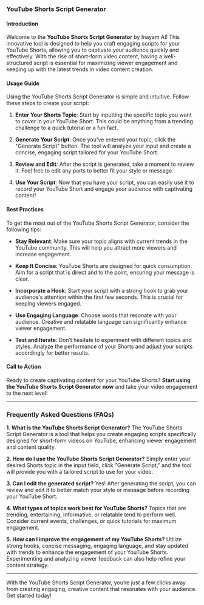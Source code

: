 ### YouTube Shorts Script Generator

#### Introduction
Welcome to the **YouTube Shorts Script Generator** by Inayam AI! This innovative tool is designed to help you craft engaging scripts for your YouTube Shorts, allowing you to captivate your audience quickly and effectively. With the rise of short-form video content, having a well-structured script is essential for maximizing viewer engagement and keeping up with the latest trends in video content creation.

#### Usage Guide
Using the YouTube Shorts Script Generator is simple and intuitive. Follow these steps to create your script:

1. **Enter Your Shorts Topic**: Start by inputting the specific topic you want to cover in your YouTube Short. This could be anything from a trending challenge to a quick tutorial or a fun fact.
   
2. **Generate Your Script**: Once you've entered your topic, click the "Generate Script" button. The tool will analyze your input and create a concise, engaging script tailored for your YouTube Short.

3. **Review and Edit**: After the script is generated, take a moment to review it. Feel free to edit any parts to better fit your style or message.

4. **Use Your Script**: Now that you have your script, you can easily use it to record your YouTube Short and engage your audience with captivating content!

#### Best Practices
To get the most out of the YouTube Shorts Script Generator, consider the following tips:

- **Stay Relevant**: Make sure your topic aligns with current trends in the YouTube community. This will help you attract more viewers and increase engagement.
  
- **Keep It Concise**: YouTube Shorts are designed for quick consumption. Aim for a script that is direct and to the point, ensuring your message is clear.

- **Incorporate a Hook**: Start your script with a strong hook to grab your audience's attention within the first few seconds. This is crucial for keeping viewers engaged.

- **Use Engaging Language**: Choose words that resonate with your audience. Creative and relatable language can significantly enhance viewer engagement.

- **Test and Iterate**: Don’t hesitate to experiment with different topics and styles. Analyze the performance of your Shorts and adjust your scripts accordingly for better results.

#### Call to Action
Ready to create captivating content for your YouTube Shorts? **Start using the YouTube Shorts Script Generator now** and take your video engagement to the next level!

---

### Frequently Asked Questions (FAQs)

**1. What is the YouTube Shorts Script Generator?**
The YouTube Shorts Script Generator is a tool that helps you create engaging scripts specifically designed for short-form videos on YouTube, enhancing viewer engagement and content quality.

**2. How do I use the YouTube Shorts Script Generator?**
Simply enter your desired Shorts topic in the input field, click "Generate Script," and the tool will provide you with a tailored script to use for your video.

**3. Can I edit the generated script?**
Yes! After generating the script, you can review and edit it to better match your style or message before recording your YouTube Short.

**4. What types of topics work best for YouTube Shorts?**
Topics that are trending, entertaining, informative, or relatable tend to perform well. Consider current events, challenges, or quick tutorials for maximum engagement.

**5. How can I improve the engagement of my YouTube Shorts?**
Utilize strong hooks, concise messaging, engaging language, and stay updated with trends to enhance the engagement of your YouTube Shorts. Experimenting and analyzing viewer feedback can also help refine your content strategy. 

---

With the YouTube Shorts Script Generator, you’re just a few clicks away from creating engaging, creative content that resonates with your audience. Get started today!